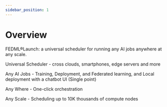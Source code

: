 ```yaml
---
sidebar_position: 1
---
```


# Overview


FEDML®Launch: a universal scheduler for running any AI jobs anywhere at any scale.


Universal Scheduler - cross clouds, smartphones, edge servers and more

Any AI Jobs  - Training, Deployment, and Federated learning, and Local deployment with a chatbot UI (Single point)

Any Where - One-click orchestration 

Any Scale - Scheduling up to 10K thousands of compute nodes


